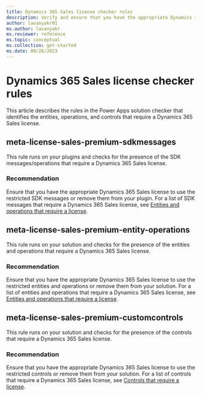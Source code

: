 ```yaml
---
title: Dynamics 365 Sales license checker rules
description: Verify and ensure that you have the appropriate Dynamics 365 license with the Dynamics 365 license checker.
author: lavanyakr01
ms.author: lavanyakr
ms.reviewer: reference
ms.topic: conceptual
ms.collection: get-started
ms.date: 09/26/2023
---
```


# Dynamics 365 Sales license checker rules

This article describes the rules in the Power Apps solution checker that identifies the entities, operations, and controls that require a Dynamics 365 Sales license.

## meta-license-sales-premium-sdkmessages

This rule runs on your plugins and checks for the presence of the SDK messages/operations that require a Dynamics 365 Sales license.  

### Recommendation

Ensure that you have the appropriate Dynamics 365 Sales license to use the restricted SDK messages or remove them from your plugin. For a list of SDK messages that require a Dynamics 365 Sales license, see [Entities and operations that require a license](license-enforcement.md#entities-and-operations-that-require-a-license).

## meta-license-sales-premium-entity-operations

This rule runs on your solution and checks for the presence of the entities and operations that require a Dynamics 365 Sales license.

### Recommendation

Ensure that you have the appropriate Dynamics 365 Sales license to use the restricted entities and operations or remove them from your solution. For a list of entities and operations that require a Dynamics 365 Sales license, see [Entities and operations that require a license](license-enforcement.md#entities-and-operations-that-require-a-license).

## meta-license-sales-premium-customcontrols

This rule runs on your solution and checks for the presence of the controls that require a Dynamics 365 Sales license.

### Recommendation

Ensure that you have the appropriate Dynamics 365 Sales license to use the restricted controls or remove them from your solution. For a list of controls that require a Dynamics 365 Sales license, see [Controls that require a license](license-enforcement.md#controls-that-require-a-license).